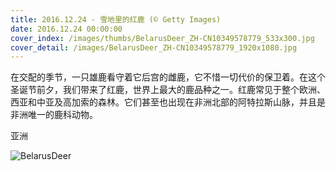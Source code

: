 ```yaml
---
title: 2016.12.24 - 雪地里的红鹿 (© Getty Images)
date: 2016.12.24 00:00:00
cover_index: /images/thumbs/BelarusDeer_ZH-CN10349578779_533x300.jpg
cover_detail: /images/BelarusDeer_ZH-CN10349578779_1920x1080.jpg
---
```


在交配的季节，一只雄鹿看守着它后宫的雌鹿，它不惜一切代价的保卫着。在这个圣诞节前夕，我们带来了红鹿，世界上最大的鹿品种之一。红鹿常见于整个欧洲、
西亚和中亚及高加索的森林。它们甚至也出现在非洲北部的阿特拉斯山脉，并且是非洲唯一的鹿科动物。

亚洲

![BelarusDeer](/images/BelarusDeer_ZH-CN10349578779_1920x1080.jpg)
